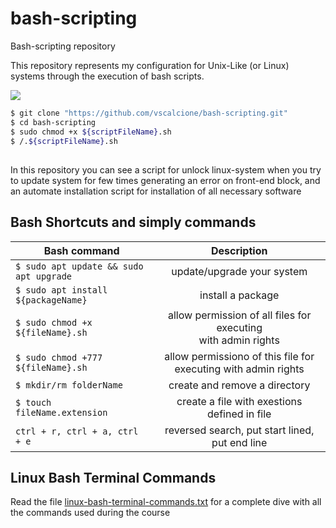 # bash-scripting
Bash-scripting repository

This repository represents my configuration for Unix-Like (or Linux) systems through the execution of bash scripts.

![](https://img.icons8.com/cute-clipart/64/000000/console.png)

```sh
$ git clone "https://github.com/vscalcione/bash-scripting.git"
$ cd bash-scripting
$ sudo chmod +x ${scriptFileName}.sh
$ /.${scriptFileName}.sh
```

##
In this repository you can see a script for unlock linux-system when you try to update system for few times generating
an error on front-end block, and an automate installation script for installation of all necessary software

## Bash Shortcuts and simply commands

| Bash command                                |  Description                                                       |
|---------------------------------------------|:------------------------------------------------------------------:|
| ```$ sudo apt update && sudo apt upgrade``` | update/upgrade your system                                         |
| ```$ sudo apt install ${packageName}```     | install a package                                                  | 
| ```$ sudo chmod +x ${fileName}.sh```        | allow permission of all files for executing <br> with admin rights |
| ```$ sudo chmod +777 ${fileName}.sh```      | allow permissiono of this file for executing with admin rights     |
| ```$ mkdir/rm folderName```                 | create and remove a directory                                      |
| ```$ touch fileName.extension```            | create a file with exestions defined in file                       |
| ```ctrl + r, ctrl + a, ctrl + e```          | reversed search, put start lined, put end line                     |


## Linux Bash Terminal Commands
Read the file [linux-bash-terminal-commands.txt](/linux-bash-terminal-commands-udemy/README.md) for a complete dive with all the commands used during the course
